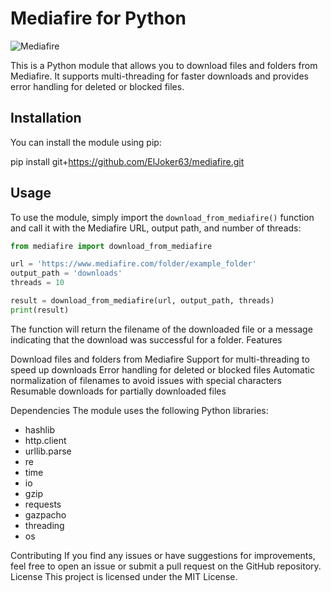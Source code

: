 # Mediafire for Python

![Mediafire](https://static.mediafire.com/images/backgrounds/header/mf_logo_u1_full_color_reversed.svg)

This is a Python module that allows you to download files and folders from Mediafire. It supports multi-threading for faster downloads and provides error handling for deleted or blocked files.

## Installation

You can install the module using pip:

pip install git+https://github.com/ElJoker63/mediafire.git

## Usage

To use the module, simply import the `download_from_mediafire()` function and call it with the Mediafire URL, output path, and number of threads:

```python
from mediafire import download_from_mediafire

url = 'https://www.mediafire.com/folder/example_folder'
output_path = 'downloads'
threads = 10

result = download_from_mediafire(url, output_path, threads)
print(result)
```

The function will return the filename of the downloaded file or a message indicating that the download was successful for a folder.
Features

Download files and folders from Mediafire
Support for multi-threading to speed up downloads
Error handling for deleted or blocked files
Automatic normalization of filenames to avoid issues with special characters
Resumable downloads for partially downloaded files

Dependencies
The module uses the following Python libraries:

- hashlib
- http.client
- urllib.parse
- re
- time
- io
- gzip
- requests
- gazpacho
- threading
- os

Contributing
If you find any issues or have suggestions for improvements, feel free to open an issue or submit a pull request on the GitHub repository.
License
This project is licensed under the MIT License.